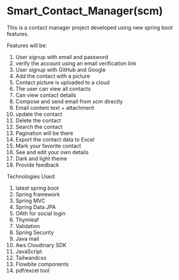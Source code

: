 # Smart_Contact_Manager(scm)
This is a contact manager project developed using new spring boot features.

Features will be:

1. User signup with email and password
2. verify the account using an email verification link
3. User signup with GitHub and Google
4. Add the contact with a picture
5. Contact picture is uploaded to a cloud
6. The user can view all contacts
7. Can view contact details
8. Compose and send email from scm directly
9. Email content text + attachment
10. update the contact
11. Delete the contact
12. Search the contact
13. Pagination will be there
14. Export the contact data to Excel
15. Mark your favorite contact
16. See and edit your own details
17. Dark and light theme
18. Provide feedback

Technologies Used:

1. latest spring boot
2. Spring framework
3. Spring MVC
4. Spring Data JPA
5. OAth for social login
6. Thymleaf
7. Validation
8. Spring Security
9. Java mail
10. Aws Cloudinary SDK
11. JavaScript
12. Tailwandcss
13. Flowbite components
14. pdf/excel tool

    
